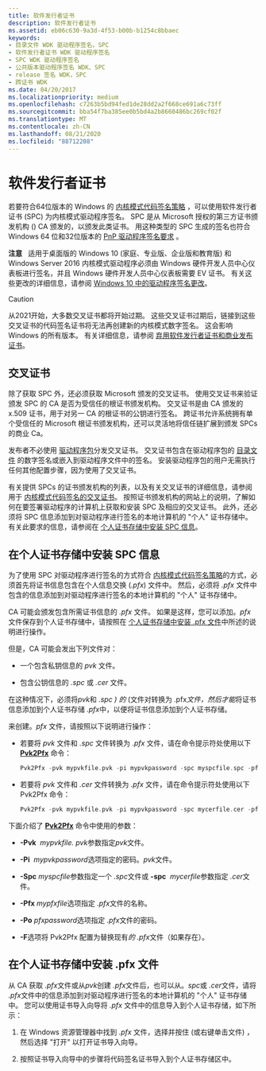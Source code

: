 ```yaml
---
title: 软件发行者证书
description: 软件发行者证书
ms.assetid: eb06c630-9a3d-4f53-b00b-b1254c8bbaec
keywords:
- 目录文件 WDK 驱动程序签名，SPC
- 软件发行者证书 WDK 驱动程序签名
- SPC WDK 驱动程序签名
- 公共版本驱动程序签名 WDK、SPC
- release 签名 WDK，SPC
- 跨证书 WDK
ms.date: 04/20/2017
ms.localizationpriority: medium
ms.openlocfilehash: c7263b5bd94fed1de28dd2a2f668ce691a6c73ff
ms.sourcegitcommit: bba54f7ba385ee0b5bd4a2b8660486bc269cf02f
ms.translationtype: MT
ms.contentlocale: zh-CN
ms.lasthandoff: 08/21/2020
ms.locfileid: "88712208"
---
```

# <a name="software-publisher-certificate"></a>软件发行者证书


若要符合64位版本的 Windows 的 [内核模式代码签名策略](kernel-mode-code-signing-policy--windows-vista-and-later-.md) ，可以使用软件发行者证书 (SPC) 为内核模式驱动程序签名。 SPC 是从 Microsoft 授权的第三方证书颁发机构 () CA 颁发的，以颁发此类证书。 用这种类型的 SPC 生成的签名也符合 Windows 64 位和32位版本的 [PnP 驱动程序签名要求](pnp-device-installation-signing-requirements--windows-vista-and-later-.md) 。

**注意**   适用于桌面版的 Windows 10 (家庭、专业版、企业版和教育版) 和 Windows Server 2016 内核模式驱动程序必须由 Windows 硬件开发人员中心仪表板进行签名，并且 Windows 硬件开发人员中心仪表板需要 EV 证书。 有关这些更改的详细信息，请参阅 [Windows 10 中的驱动程序签名更改](https://techcommunity.microsoft.com/t5/Windows-Hardware-Certification/bg-p/WindowsHardwareCertification)。

 > [!CAUTION] 
 > 从2021开始，大多数交叉证书都将开始过期。 这些交叉证书过期后，链接到这些交叉证书的代码签名证书将无法再创建新的内核模式数字签名。 这会影响 Windows 的所有版本。 有关详细信息，请参阅 [弃用软件发行者证书和商业发布证书](deprecation-of-software-publisher-certificates-and-commercial-release-certificates.md)。

## <a name="cross-certificates"></a>交叉证书

除了获取 SPC 外，还必须获取 Microsoft 颁发的交叉证书。 使用交叉证书来验证颁发 SPC 的 CA 是否为受信任的根证书颁发机构。 交叉证书是由 CA 颁发的 x.509 证书，用于对另一 CA 的根证书的公钥进行签名。 跨证书允许系统拥有单个受信任的 Microsoft 根证书颁发机构，还可以灵活地将信任链扩展到颁发 SPCs 的商业 Ca。

发布者不必使用 [驱动程序包](driver-packages.md)分发交叉证书。 交叉证书包含在驱动程序包的 [目录文件](catalog-files.md) 的数字签名或嵌入到驱动程序文件中的签名。 安装驱动程序包的用户无需执行任何其他配置步骤，因为使用了交叉证书。

有关提供 SPCs 的证书颁发机构的列表，以及有关交叉证书的详细信息，请参阅用于 [内核模式代码签名的交叉证书](https://docs.microsoft.com/windows-hardware/drivers/install/cross-certificates-for-kernel-mode-code-signing)。 按照证书颁发机构的网站上的说明，了解如何在要签署驱动程序的计算机上获取和安装 SPC 及相应的交叉证书。 此外，还必须将 SPC 信息添加到对驱动程序进行签名的本地计算机的 "个人" 证书存储中。 有关此要求的信息，请参阅在 [个人证书存储中安装 SPC 信息](#installing-spc-information-in-the-personal-certificate-store)。

## <a name="installing-spc-information-in-the-personal-certificate-store"></a>在个人证书存储中安装 SPC 信息

为了使用 SPC 对驱动程序进行签名的方式符合 [内核模式代码签名策略](kernel-mode-code-signing-policy--windows-vista-and-later-.md)的方式，必须首先将证书信息包含在个人信息交换 (*.pfx*) 文件中。 然后，必须将 *.pfx* 文件中包含的信息添加到对驱动程序进行签名的本地计算机的 "个人" 证书存储中。

CA 可能会颁发包含所需证书信息的 *.pfx* 文件。 如果是这样，您可以添加。*pfx* 文件保存到个人证书存储中，请按照在 [个人证书存储中安装 .pfx 文件](#installing-a-pfx-file-in-the-personal-certificate-store)中所述的说明进行操作。

但是，CA 可能会发出下列文件对：

-   一个包含私钥信息的 *pvk* 文件。

-   包含公钥信息的 *.spc* 或 *.cer* 文件。

在这种情况下，必须将*pvk*和 *.spc* *) 的* (文件对转换为 .pfx*文件，然后才能*将证书信息添加到个人证书存储 *.pfx*中，以便将证书信息添加到个人证书存储。

来创建。*pfx* 文件，请按照以下说明进行操作：

-   若要将 *pvk* 文件和 *.spc* 文件转换为 *.pfx* 文件，请在命令提示符处使用以下 [**Pvk2Pfx**](https://docs.microsoft.com/windows-hardware/drivers/devtest/pvk2pfx) 命令：

    ```cpp
    Pvk2Pfx -pvk mypvkfile.pvk -pi mypvkpassword -spc myspcfile.spc -pfx mypfxfile.pfx -po pfxpassword -f
    ```

-   若要将 *pvk* 文件和 *.cer* 文件转换为 *.pfx* 文件，请在命令提示符处使用以下 Pvk2Pfx 命令：

    ```cpp
    Pvk2Pfx -pvk mypvkfile.pvk -pi mypvkpassword -spc mycerfile.cer -pfx mypfxfile.pfx -po pfxpassword -f
    ```

下面介绍了 [**Pvk2Pfx**](https://docs.microsoft.com/windows-hardware/drivers/devtest/pvk2pfx) 命令中使用的参数：

-   **-Pvk**  *mypvkfile. pvk*参数指定*pvk*文件。

-   **-Pi**  *mypvkpassword*选项指定的密码。*pvk*文件。

-   **-Spc** *myspcfile*参数指定一个 *.spc*文件或 **-spc**  *mycerfile*参数指定 *.cer*文件。

-   **-Pfx** *mypfxfile*选项指定 *.pfx*文件的名称。

-   **-Po** *pfxpassword*选项指定 *.pfx*文件的密码。

-   **-F**选项将 Pvk2Pfx 配置为替换现有*的 .pfx*文件（如果存在）。

## <a name="installing-a-pfx-file-in-the-personal-certificate-store"></a>在个人证书存储中安装 .pfx 文件

从 CA 获取 *.pfx*文件或从*pvk*创建 *.pfx*文件后，也可以从。*spc*或 *.cer*文件，请将 *.pfx*文件中的信息添加到对驱动程序进行签名的本地计算机的 "个人" 证书存储中。 您可以使用证书导入向导将 *.pfx* 文件中的信息导入到个人证书存储，如下所示：

1.  在 Windows 资源管理器中找到 *.pfx* 文件，选择并按住 (或右键单击文件) ，然后选择 "打开" 以打开证书导入向导。

2.  按照证书导入向导中的步骤将代码签名证书导入到个人证书存储区中。


 





